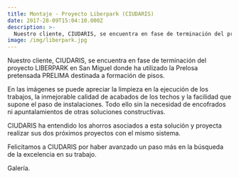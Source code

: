 ```yaml
---
title: Montaje - Proyecto Liberpark (CIUDARIS)
date: 2017-28-09T15:04:10.000Z
description: >-
  Nuestro cliente, CIUDARIS, se encuentra en fase de terminación del proyecto LIBERPARK en San Miguel donde ha utilizado la Prelosa pretensada PRELIMA destinada a formación de pisos.
image: /img/liberpark.jpg
---
```


Nuestro cliente, CIUDARIS, se encuentra en fase de terminación del proyecto LIBERPARK en San Miguel donde ha utilizado la Prelosa pretensada PRELIMA destinada a formación de pisos.

En las imágenes se puede apreciar la limpieza en la ejecución de los trabajos, la inmejorable calidad de acabados de los techos y la facilidad que supone el paso de instalaciones. Todo ello sin la necesidad de encofrados ni apuntalamientos de otras soluciones constructivas.

CIUDARIS ha entendido los ahorros asociados a esta solución y proyecta realizar sus dos próximos proyectos con el mismo sistema.

Felicitamos a CIUDARIS por haber avanzado un paso más en la búsqueda de la excelencia en su trabajo.

Galería.
